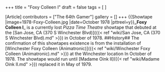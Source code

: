 +++
title = "Foxy Colleen I"
draft = false
tags = [ ]

[Article]
contributors = ["The 64th Gamer"]
gallery = []
+++
{{Showtape
|image=1978-Foxy-Colleen.jpg
|date=October 1978
|pttreel=y}}**_Foxy Colleen I**_ is a currently lost _Pizza Time Theatre_ showtape that debuted at the [San Jose, CA (370 S Winchester Blvd)]({{< ref "wiki/San Jose, CA (370 S Winchester Blvd).md" >}}) in October of 1978.
##History##
The confirmation of this showtapes existence is from the installation of [Winchester Foxy Colleen (Animatronic)]({{< ref "wiki/Winchester Foxy Colleen (Animatronic).md" >}}) at the Winchester location In October of 1978. The showtape would run until [Madame Oink II]({{< ref "wiki/Madame Oink II.md" >}}) replaced it in May of 1979.